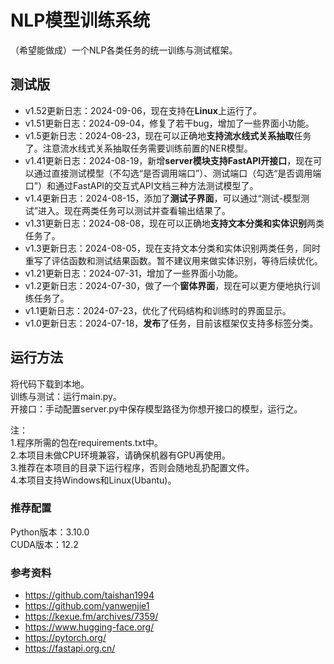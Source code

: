 # NLP模型训练系统
（希望能做成）一个NLP各类任务的统一训练与测试框架。

## 测试版

* v1.52更新日志：2024-09-06，现在支持在**Linux**上运行了。
* v1.51更新日志：2024-09-04，修复了若干bug，增加了一些界面小功能。
* v1.5更新日志：2024-08-23，现在可以正确地**支持流水线式关系抽取**任务了。注意流水线式关系抽取任务需要训练前置的NER模型。
* v1.41更新日志：2024-08-19，新增**server模块支持FastAPI开接口**，现在可以通过直接测试模型（不勾选“是否调用端口”）、测试端口（勾选“是否调用端口”）和通过FastAPI的交互式API文档三种方法测试模型了。
* v1.4更新日志：2024-08-15，添加了**测试子界面**，可以通过“测试-模型测试”进入。现在两类任务可以测试并查看输出结果了。
* v1.31更新日志：2024-08-08，现在可以正确地**支持文本分类和实体识别**两类任务了。
* v1.3更新日志：2024-08-05，现在支持文本分类和实体识别两类任务，同时重写了评估函数和测试结果函数。暂不建议用来做实体识别，等待后续优化。
* v1.21更新日志：2024-07-31，增加了一些界面小功能。
* v1.2更新日志：2024-07-30，做了一个**窗体界面**，现在可以更方便地执行训练任务了。
* v1.1更新日志：2024-07-23，优化了代码结构和训练时的界面显示。
* v1.0更新日志：2024-07-18，**发布**了任务，目前该框架仅支持多标签分类。

## 运行方法

将代码下载到本地。  
训练与测试：运行main.py。  
开接口：手动配置server.py中保存模型路径为你想开接口的模型，运行之。

注：  
1.程序所需的包在requirements.txt中。  
2.本项目未做CPU环境兼容，请确保机器有GPU再使用。  
3.推荐在本项目的目录下运行程序，否则会随地乱扔配置文件。  
4.本项目支持Windows和Linux(Ubantu)。

### 推荐配置

Python版本：3.10.0  
CUDA版本：12.2  

### 参考资料

* <https://github.com/taishan1994>
* <https://github.com/yanwenjie1>
* <https://kexue.fm/archives/7359/>
* <https://www.hugging-face.org/>
* <https://pytorch.org/>
* <https://fastapi.org.cn/>


